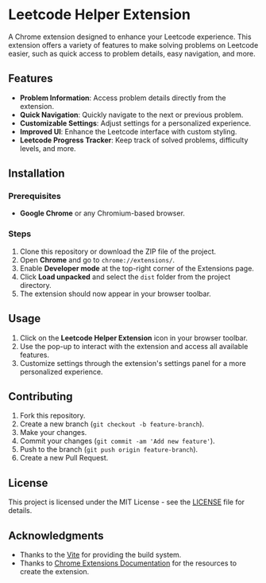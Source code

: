 # Leetcode Helper Extension

A Chrome extension designed to enhance your Leetcode experience. This extension offers a variety of features to make solving problems on Leetcode easier, such as quick access to problem details, easy navigation, and more.

## Features

- **Problem Information**: Access problem details directly from the extension.
- **Quick Navigation**: Quickly navigate to the next or previous problem.
- **Customizable Settings**: Adjust settings for a personalized experience.
- **Improved UI**: Enhance the Leetcode interface with custom styling.
- **Leetcode Progress Tracker**: Keep track of solved problems, difficulty levels, and more.

## Installation

### Prerequisites
- **Google Chrome** or any Chromium-based browser.

### Steps

1. Clone this repository or download the ZIP file of the project.
2. Open **Chrome** and go to `chrome://extensions/`.
3. Enable **Developer mode** at the top-right corner of the Extensions page.
4. Click **Load unpacked** and select the `dist` folder from the project directory.
5. The extension should now appear in your browser toolbar.

## Usage

1. Click on the **Leetcode Helper Extension** icon in your browser toolbar.
2. Use the pop-up to interact with the extension and access all available features.
3. Customize settings through the extension's settings panel for a more personalized experience.

## Contributing

1. Fork this repository.
2. Create a new branch (`git checkout -b feature-branch`).
3. Make your changes.
4. Commit your changes (`git commit -am 'Add new feature'`).
5. Push to the branch (`git push origin feature-branch`).
6. Create a new Pull Request.

## License

This project is licensed under the MIT License - see the [LICENSE](LICENSE) file for details.

## Acknowledgments

- Thanks to the [Vite](https://vitejs.dev/) for providing the build system.
- Thanks to [Chrome Extensions Documentation](https://developer.chrome.com/docs/extensions/mv3/) for the resources to create the extension.
